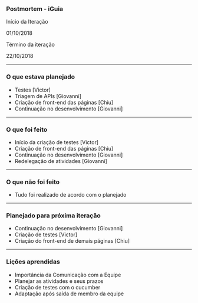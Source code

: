 ### Postmortem - iGuia

 

Início da Iteração

01/10/2018
 

Término da iteração

22/10/2018

-------------------------
### O que estava planejado

- Testes [Victor]
- Triagem de APIs [Giovanni]
- Criação de front-end das páginas [Chiu]
- Continuação no desenvolvimento [Giovanni]
-------------------------
### O que foi feito

- Início da criação de testes [Victor]
- Criação de front-end das páginas [Chiu]
- Continuação no desenvolvimento [Giovanni]
- Redelegação de atividades [Giovanni]
-------------------------
### O que não foi feito

- Tudo foi realizado de acordo com o planejado
-------------------------
### Planejado para próxima iteração

- Continuação no desenvolvimento [Giovanni]
- Criação de testes [Victor]
- Criação do front-end de demais páginas [Chiu]
-------------------------
### Lições aprendidas

- Importância da Comunicação com a Equipe
- Planejar as atividades e seus prazos
- Criação de testes com o cucumber
- Adaptação após saída de membro da equipe
